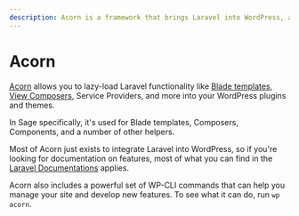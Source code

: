 ```yaml
---
description: Acorn is a framework that brings Laravel into WordPress, allowing you to build powerful and elegant plugins and themes.
---
```


# Acorn

[Acorn](https://github.com/roots/acorn) allows you to lazy-load Laravel functionality like [Blade templates](blade-templates.md), [View Composers](composers.md), Service Providers, and more into your WordPress plugins and themes.

In Sage specifically, it's used for Blade templates, Composers, Components, and a number of other helpers.

Most of Acorn just exists to integrate Laravel into WordPress, so if you're looking for documentation on features, most of what you can find in the [Laravel Documentations](https://laravel.com/docs/7.x/) applies.

Acorn also includes a powerful set of WP-CLI commands that can help you manage your site and develop new features.
To see what it can do, run `wp acorn`.
